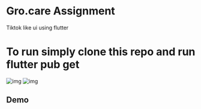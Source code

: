 # Gro.care Assignment

Tiktok like ui using flutter  
 
 # To run simply clone this repo and run flutter pub get

![img](screenshot1.png "TikTok")
![img](screenshot2.png "TikTok")
## Demo

<!-- ![](demo.gif "Demo") -->




<!-- ## Visitors Count -->

<!-- <img align="left" src = "https://profile-counter.glitch.me/Flutter-Tiktok-UI-API-Clone/count.svg" alt ="Loading"> -->
